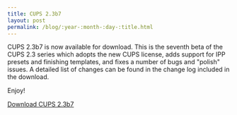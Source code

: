```yaml
---
title: CUPS 2.3b7
layout: post
permalink: /blog/:year-:month-:day-:title.html
---
```


CUPS 2.3b7 is now available for download.  This is the seventh beta of the CUPS 2.3 series which adopts the new CUPS license, adds support for IPP presets and finishing templates, and fixes a number of bugs and "polish" issues.  A detailed list of changes can be found in the change log included in the download.

Enjoy!

<a class="btn btn-default" href="https://github.com/apple/cups/releases/tag/v2.3b7"><span class="oi oi-data-transfer-download"></span> Download CUPS 2.3b7</a>
